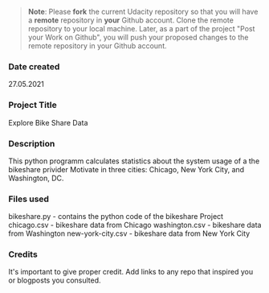 >**Note**: Please **fork** the current Udacity repository so that you will have a **remote** repository in **your** Github account. Clone the remote repository to your local machine. Later, as a part of the project "Post your Work on Github", you will push your proposed changes to the remote repository in your Github account.

### Date created
27.05.2021

### Project Title
Explore Bike Share Data

### Description
This python programm calculates statistics about the system usage of a the bikeshare privider Motivate in three cities: Chicago, New York City, and Washington, DC.

### Files used
bikeshare.py - contains the python code of the bikeshare Project
chicago.csv - bikeshare data from Chicago
washington.csv - bikeshare data from Washington
new-york-city.csv - bikeshare data from New York City

### Credits
It's important to give proper credit. Add links to any repo that inspired you or blogposts you consulted.
